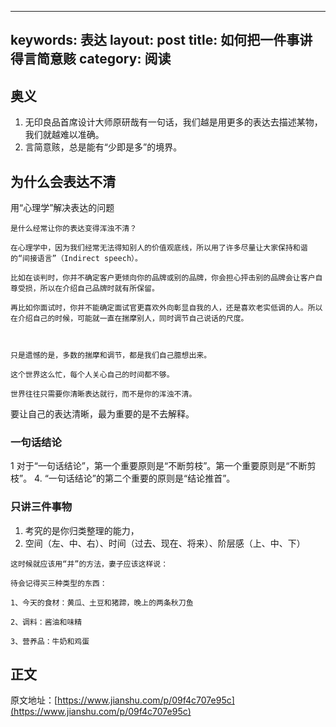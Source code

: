 
---
keywords: 表达
layout: post
title: 如何把一件事讲得言简意赅
category: 阅读
---

## 奥义

1. 无印良品首席设计大师原研哉有一句话，我们越是用更多的表达去描述某物，我们就越难以准确。
2. 言简意赅，总是能有“少即是多”的境界。

## 为什么会表达不清
用“心理学”解决表达的问题


```
是什么经常让你的表达变得浑浊不清？

在心理学中，因为我们经常无法得知别人的价值观底线，所以用了许多尽量让大家保持和谐的“间接语言”（Indirect speech）。

比如在谈判时，你并不确定客户更倾向你的品牌或别的品牌，你会担心抨击别的品牌会让客户自尊受损，所以在介绍自己品牌时就有所保留。

再比如你面试时，你并不能确定面试官更喜欢外向彰显自我的人，还是喜欢老实低调的人。所以在介绍自己的时候，可能就一直在揣摩别人，同时调节自己说话的尺度。



只是遗憾的是，多数的揣摩和调节，都是我们自己臆想出来。

这个世界这么忙，每个人关心自己的时间都不够。

世界往往只需要你清晰表达就行，而不是你的浑浊不清。

```

要让自己的表达清晰，最为重要的是不去解释。

### 一句话结论
1 对于“一句话结论”，第一个重要原则是“不断剪枝”。第一个重要原则是“不断剪枝”。
4. “一句话结论”的第二个重要的原则是“结论推首”。

### 只讲三件事物 
1. 考究的是你归类整理的能力，
2. 空间（左、中、右）、时间（过去、现在、将来）、阶层感（上、中、下）


```
这时候就应该用“并”的方法，妻子应该这样说：

待会记得买三种类型的东西：

1、今天的食材：黄瓜、土豆和猪蹄，晚上的两条秋刀鱼

2、调料：酱油和味精

3、营养品：牛奶和鸡蛋
```



## 正文
原文地址：[https://www.jianshu.com/p/09f4c707e95c](https://www.jianshu.com/p/09f4c707e95c)



